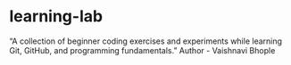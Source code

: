 # learning-lab
“A collection of beginner coding exercises and experiments while learning Git, GitHub, and programming fundamentals.”
Author - Vaishnavi Bhople

